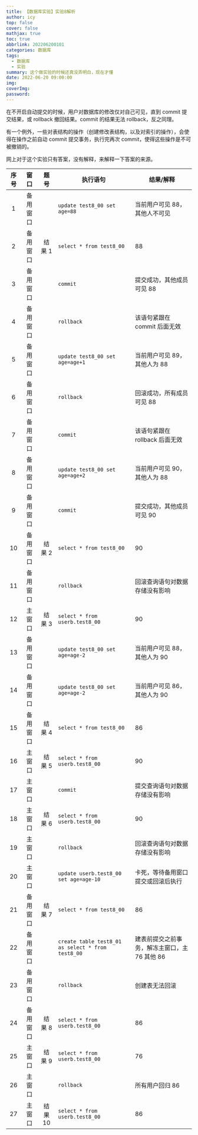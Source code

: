 ```yaml
---
title: 【数据库实验】实验8解析
author: icy
top: false
cover: false
mathjax: true
toc: true
abbrlink: 202206200101
categories: 数据库
tags:
  - 数据库
  - 实验
summary: 这个做实验的时候还真没弄明白，现在才懂
date: 2022-06-20 09:00:00
img:
coverImg:
password:
---
```


在不开启自动提交的时候，用户对数据库的修改仅对自己可见，直到 commit 提交结果，或 rollback 撤回结果。commit 的结果无法 rollback，反之同理。

有一个例外，一些对表结构的操作（创建修改表结构，以及对索引的操作），会使得在操作之前自动 commit 提交事务，执行完再次 commit，使得这些操作是不可被撤销的。

网上对于这个实验只有答案，没有解释，来解释一下答案的来源。

| 序号 |   窗口   |  题号  | 执行语句                                          | 结果/解释                                  |
| :--: | :------: | :----: | ------------------------------------------------- | ------------------------------------------ |
|  1   | 备用窗口 |        | `update test8_00 set age=88`                      | 当前用户可见 88，其他人不可见               |
|  2   | 备用窗口 | 结果 1  | `select * from test8_00`                          | 88                                         |
|  3   | 备用窗口 |        | `commit`                                          | 提交成功，其他成员可见 88                   |
|  4   | 备用窗口 |        | `rollback`                                        | 该语句紧跟在 commit 后面无效                 |
|  5   | 备用窗口 |        | `update test8_00 set age=age+1`                   | 当前用户可见 89，其他人为 88                 |
|  6   | 备用窗口 |        | `rollback`                                        | 回滚成功，所有成员可见 88                   |
|  7   | 备用窗口 |        | `commit`                                          | 该语句紧跟在 rollback 后面无效               |
|  8   | 备用窗口 |        | `update test8_00 set age=age+2`                   | 当前用户可见 90，其他人为 88                 |
|  9   | 备用窗口 |        | `commit`                                          | 提交成功，其他成员可见 90                   |
|  10  | 备用窗口 | 结果 2  | `select * from test8_00`                          | 90                                         |
|  11  | 备用窗口 |        | `rollback`                                        | 回滚查询语句对数据存储没有影响             |
|  12  |  主窗口  | 结果 3  | `select * from userb.test8_00`                    | 90                                         |
|  13  | 备用窗口 |        | `update test8_00 set age=age-2`                   | 当前用户可见 88，其他人为 90                 |
|  14  | 备用窗口 |        | `update test8_00 set age=age-2`                   | 当前用户可见 86，其他人为 90                 |
|  15  | 备用窗口 | 结果 4  | `select * from test8_00`                          | 86                                         |
|  16  |  主窗口  | 结果 5  | `select * from userb.test8_00`                    | 90                                         |
|  17  |  主窗口  |        | `commit`                                          | 提交查询语句对数据存储没有影响             |
|  18  |  主窗口  | 结果 6  | `select * from userb.test8_00`                    | 90                                         |
|  19  |  主窗口  |        | `rollback`                                        | 回滚查询语句对数据存储没有影响             |
|  20  |  主窗口  |        | `update userb.test8_00 set age=age-10`            | 卡死，等待备用窗口提交或回滚后执行         |
|  21  | 备用窗口 | 结果 7  | `select * from test8_00`                          | 86                                         |
|  22  | 备用窗口 |        | `create table test8_01 as select * from test8_00` | 建表前提交之前事务，解冻主窗口，主 76 其他 86 |
|  23  | 备用窗口 |        | `rollback`                                        | 创建表无法回滚                             |
|  24  | 备用窗口 | 结果 8  | `select * from userb.test8_00`                    | 86                                         |
|  25  |  主窗口  | 结果 9  | `select * from userb.test8_00`                    | 76                                         |
|  26  |  主窗口  |        | `rollback`                                        | 所有用户回归 86                             |
|  27  |  主窗口  | 结果 10 | `select * from userb.test8_00`                    | 86                   